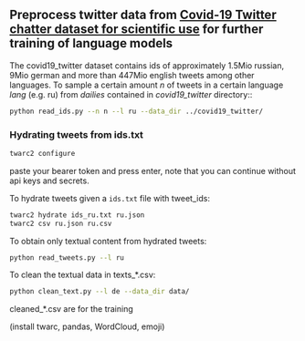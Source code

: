 ## Preprocess twitter data from [Covid-19 Twitter chatter dataset for scientific use](https://github.com/thepanacealab/covid19_twitter) for further training of language models

The covid19_twitter dataset contains ids of approximately 1.5Mio russian, 9Mio german and more than 447Mio english tweets among other languages.
To sample a certain amount _n_ of tweets in a certain language _lang_ (e.g. ru) from _dailies_ contained in _covid19_twitter_ directory::

```sh 
python read_ids.py --n n --l ru --data_dir ../covid19_twitter/
```

### Hydrating tweets from ids.txt
```sh 
twarc2 configure
```
paste your bearer token and press enter, note that you can continue without api keys and secrets.

To hydrate tweets given a `ids.txt` file with tweet_ids: 
```sh
twarc2 hydrate ids_ru.txt ru.json
twarc2 csv ru.json ru.csv
```

To obtain only textual content from hydrated tweets:
```sh
python read_tweets.py --l ru
```


To clean the textual data in texts_*.csv:
```sh
python clean_text.py --l de --data_dir data/ 
```
cleaned_*.csv are for the training

(install twarc, pandas, WordCloud, emoji)
